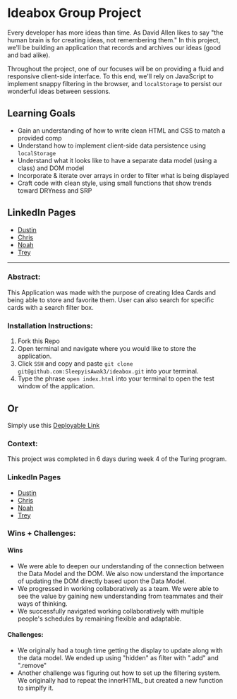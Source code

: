 # Ideabox Group Project

Every developer has more ideas than time. As David Allen likes to say "the human brain is for creating ideas, not remembering them." In this project, we'll be building an application that records and archives our ideas (good and bad alike).

Throughout the project, one of our focuses will be on providing a fluid and responsive client-side interface. To this end, we'll rely on JavaScript to implement snappy filtering in the browser, and `localStorage` to persist our wonderful ideas between sessions.

## Learning Goals

* Gain an understanding of how to write clean HTML and CSS to match a provided comp
* Understand how to implement client-side data persistence using `localStorage`
* Understand what it looks like to have a separate data model (using a class) and DOM model
* Incorporate & iterate over arrays in order to filter what is being displayed
* Craft code with clean style, using small functions that show trends toward DRYness and SRP

## LinkedIn Pages
- [Dustin](https://www.linkedin.com/in/dustin-gouner/)
- [Chris](https://www.linkedin.com/in/chris-cole-5559b684/)
- [Noah](https://www.linkedin.com/in/noah-byers-a067b8260/)
- [Trey](https://www.linkedin.com/in/trey-marshall-32ab01260/)
______________________________________________________    

### Abstract:
This Application was made with the purpose of creating Idea Cards and being able to store and favorite them. User can also search for specific cards with a search filter box.  

### Installation Instructions:
1. Fork this Repo
1. Open terminal and navigate where you would like to store the application. 
1. Click `SSH` and copy and paste `git clone git@github.com:SleepyisAwak3/ideabox.git` into your terminal.
1. Type the phrase `open index.html` into your terminal to open the test window of the application.

## **Or**

Simply use this [Deployable Link](https://sleepyisawak3.github.io/ideabox/)

### Context:

This project was completed in 6 days during week 4 of the Turing program.

### LinkedIn Pages
- [Dustin](https://www.linkedin.com/in/dustin-gouner/)
- [Chris](https://www.linkedin.com/in/chris-cole-5559b684/)
- [Noah](https://www.linkedin.com/in/noah-byers-a067b8260/)
- [Trey](https://www.linkedin.com/in/trey-marshall-32ab01260/)

### Wins + Challenges:

#### Wins
- We were able to deepen our understanding of the connection between the Data Model and the DOM. We also now understand the importance of updating the DOM directly based upon the Data Model.
- We progressed in working collaboratively as a team. We were able to see the value by gaining new understanding from teammates and their ways of thinking.
- We successfully navigated working collaboratively with multiple people's schedules by remaining flexible and adaptable.

#### Challenges:
- We originally had a tough time getting the display to update along with the data model. We ended up using "hidden" as filter with ".add" and ".remove"
- Another challenge was figuring out how to set up the filtering system. We originally had to repeat the innerHTML, but created a new function to simplfy it. 

